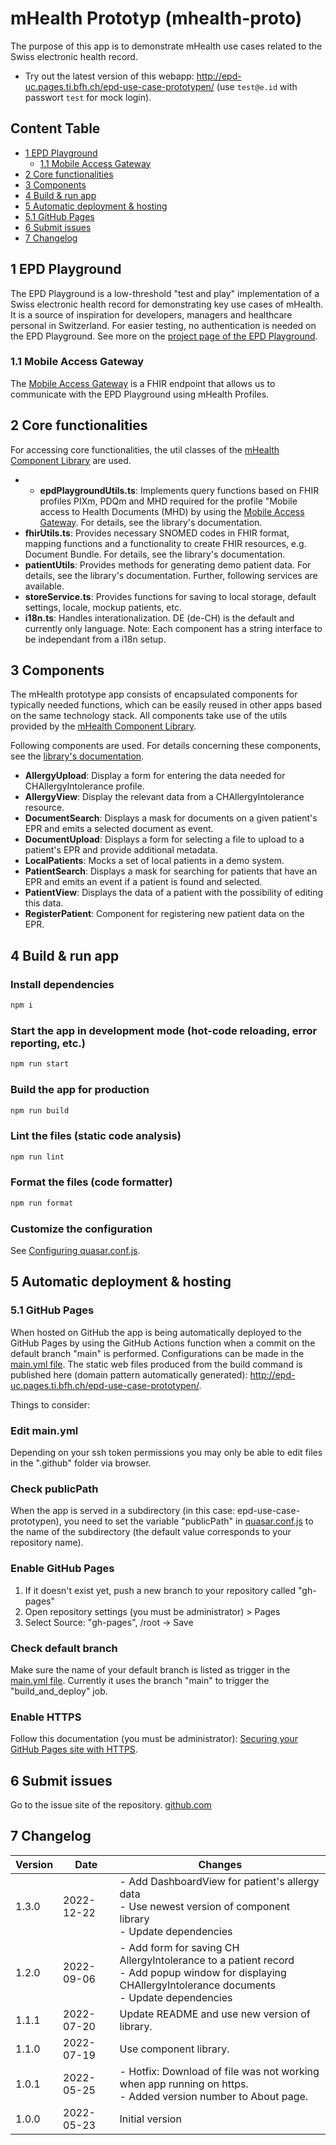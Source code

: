 # mHealth Prototyp (mhealth-proto)

The purpose of this app is to demonstrate mHealth use cases related to the Swiss electronic health record.

- Try out the latest version of this webapp: http://epd-uc.pages.ti.bfh.ch/epd-use-case-prototypen/ (use `test@e.id` with passwort `test` for mock login).

## Content Table

- [1 EPD Playground](#1-epd-playground)
  - [1.1 Mobile Access Gateway](#11-mobile-access-gateway)
- [2 Core functionalities](#2-core-functionalities)
- [3 Components](#3-components)
- [4 Build & run app](#4-build-run-app)
- [5 Automatic deployment & hosting](#5-automatic-deployment-hosting)
- [5.1 GitHub Pages](#51-github-pages)
- [6 Submit issues](#6-submit-issues)
- [7 Changelog](#7-changelog)

## 1 EPD Playground

The EPD Playground is a low-threshold "test and play" implementation of a Swiss electronic health record for demonstrating key use cases of mHealth. It is a source of inspiration for developers, managers and healthcare personal in Switzerland. For easier testing, no authentication is needed on the EPD Playground. See more on the [project page of the EPD Playground](https://epdplayground.ch/index.php?title=Main_Page).

### 1.1 Mobile Access Gateway

The [Mobile Access Gateway](https://epdplayground.ch/index.php?title=Mobile_Access_Gateway) is a FHIR endpoint that allows us to communicate with the EPD Playground using mHealth Profiles.

## 2 Core functionalities

For accessing core functionalities, the util classes of the [mHealth Component Library](https://gitlab.ti.bfh.ch/epd-uc/component-test-library/) are used.

- - **epdPlaygroundUtils.ts**: Implements query functions based on FHIR profiles PIXm, PDQm and MHD required for the profile "Mobile access to Health Documents (MHD) by using the [Mobile Access Gateway](https://epdplayground.ch/index.php?title=Mobile_Access_Gateway). For details, see the library's documentation.
- **fhirUtils.ts**: Provides necessary SNOMED codes in FHIR format, mapping functions and a functionality to create FHIR resources, e.g. Document Bundle. For details, see the library's documentation.
- **patientUtils**: Provides methods for generating demo patient data. For details, see the library's documentation.
  Further, following services are available.
- **storeService.ts**: Provides functions for saving to local storage, default settings, locale, mockup patients, etc.
- **i18n.ts**: Handles interationalization. DE (de-CH) is the default and currently only language. Note: Each component has a string interface to be independant from a i18n setup.

## 3 Components

The mHealth prototype app consists of encapsulated components for typically needed functions, which can be easily reused in other apps based on the same technology stack. All components take use of the utils provided by the [mHealth Component Library](https://gitlab.ti.bfh.ch/epd-uc/component-test-library/-/tree/main#2-utils).

Following components are used. For details concerning these components, see the [library's documentation](https://gitlab.ti.bfh.ch/epd-uc/component-test-library/).

- **AllergyUpload**: Display a form for entering the data needed for CHAllergyIntolerance profile.
- **AllergyView**: Display the relevant data from a CHAllergyIntolerance resource.
- **DocumentSearch**: Displays a mask for documents on a given patient's EPR and emits a selected document as event.
- **DocumentUpload**: Displays a form for selecting a file to upload to a patient's EPR and provide additional metadata.
- **LocalPatients**: Mocks a set of local patients in a demo system.
- **PatientSearch**: Displays a mask for searching for patients that have an EPR and emits an event if a patient is found and selected.
- **PatientView**: Displays the data of a patient with the possibility of editing this data.
- **RegisterPatient**: Component for registering new patient data on the EPR.

## 4 Build & run app

### Install dependencies

```bash
npm i
```

### Start the app in development mode (hot-code reloading, error reporting, etc.)

```bash
npm run start
```

### Build the app for production

```bash
npm run build
```

### Lint the files (static code analysis)

```bash
npm run lint
```

### Format the files (code formatter)

```bash
npm run format
```

### Customize the configuration

See [Configuring quasar.conf.js](https://quasar.dev/quasar-cli/quasar-conf-js).

## 5 Automatic deployment & hosting

### 5.1 GitHub Pages

When hosted on GitHub the app is being automatically deployed to the GitHub Pages by using the GitHub Actions function when a commit on the default branch "main" is performed. Configurations can be made in the [main.yml file](../.github/workflows/main.yml). The static web files produced from the build command is published here (domain pattern automatically generated): http://epd-uc.pages.ti.bfh.ch/epd-use-case-prototypen/.

Things to consider:

### Edit main.yml

Depending on your ssh token permissions you may only be able to edit files in the ".github" folder via browser.

### Check publicPath

When the app is served in a subdirectory (in this case: epd-use-case-prototypen), you need to set the variable "publicPath" in [quasar.conf.js](../quasar.conf.js) to the name of the subdirectory (the default value corresponds to your repository name).

### Enable GitHub Pages

1. If it doesn't exist yet, push a new branch to your repository called "gh-pages"
2. Open repository settings (you must be administrator) > Pages
3. Select Source: "gh-pages", /root -> Save

### Check default branch

Make sure the name of your default branch is listed as trigger in the [main.yml file](../.github/workflows/main.yml). Currently it uses the branch "main" to trigger the "build_and_deploy" job.

### Enable HTTPS

Follow this documentation (you must be administrator): [Securing your GitHub Pages site with HTTPS](https://docs.github.com/en/pages/getting-started-with-github-pages/securing-your-github-pages-site-with-https).

## 6 Submit issues

Go to the issue site of the repository. [github.com](https://github.com/mHealth-Prototyp/Basic-Prototyp/issues)

## 7 Changelog

| Version | Date       | Changes                                                                                                                                                           |
| ------- | ---------- | ----------------------------------------------------------------------------------------------------------------------------------------------------------------- |
| 1.3.0   | 2022-12-22 | - Add DashboardView for patient's allergy data<br /> - Use newest version of component library<br /> - Update dependencies                                        |
| 1.2.0   | 2022-09-06 | - Add form for saving CH AllergyIntolerance to a patient record<br />- Add popup window for displaying CHAllergyIntolerance documents<br /> - Update dependencies |
| 1.1.1   | 2022-07-20 | Update README and use new version of library.                                                                                                                     |
| 1.1.0   | 2022-07-19 | Use component library.                                                                                                                                            |
| 1.0.1   | 2022-05-25 | - Hotfix: Download of file was not working when app running on https.<br />- Added version number to About page.                                                  |
| 1.0.0   | 2022-05-23 | Initial version                                                                                                                                                   |
